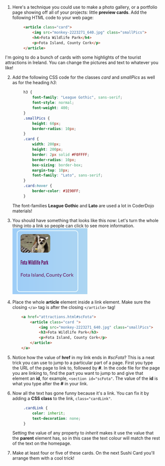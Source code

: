 1. Here's a technique you could use to make a photo gallery, or a portfolio page showing off all of your projects: little **preview cards**. Add the following HTML code to your web page:
   ```html
        <article class="card">
            <img src="monkey-2223271_640.jpg" class="smallPics">
            <h4>Fota Wildlife Park</h4>
            <p>Fota Island, County Cork</p>
		</article>
   ```
  I'm going to do a bunch of cards with some highlights of the tourist attractions in Ireland. You can change the pictures and text to whatever you like!
    
2. Add the following CSS code for the classes _card_ and _smallPics_ as well as for the heading _h3_:
   ```css
        h3 {
            font-family: "League Gothic", sans-serif;
            font-style: normal;
            font-weight: 400;
        }
        .smallPics {
            height: 60px;
            border-radius: 10px;
        }
        .card {
            width: 200px;
            height: 200px;
            border: 2px solid #F0FFFF;
            border-radius: 10px;
            box-sizing: border-box;
            margin-top: 10px;
            font-family: "Lato", sans-serif;
        }
        .card:hover {
            border-color: #1E90FF;
        }
   ```
   The font-families **League Gothic** and **Lato** are used a lot in CoderDojo materials!

3. You should have something that looks like this now: Let's turn the whole thing into a link so people can click to see more information. ![](assets/previewCard.png)

4. Place the whole **article** element inside a link element. Make sure the closing `</a>` tag is after the closing `</article>` tag! 
    ```html
        <a href="attractions.html#scFota">  
            <article class="card ">
                <img src="monkey-2223271_640.jpg" class="smallPics">
                <h3>Fota Wildlife Park</h3>
                <p>Fota Island, County Cork</p>
            </article>
        </a>
    ```
    
5. Notice how the value of **href** in my link ends in _#scFota_? This is a neat trick you can use to jump to a particular part of a page. First you type the URL of the page to link to, followed by **#**. In the code file for the page you are linking to, find the part you want to jump to and give that element an **id**, for example, `<section id="scFota"`. The value of the **id** is what you type after the **#** in your link.

6. Now all the text has gone funny because it's a link. You can fix it by adding a **CSS class** to the link, `class="cardLink"`.
   ```css
        .cardLink {
            color: inherit;
            text-decoration: none;
        }
   ```
   Setting the value of any property to _inherit_ makes it use the value that the **parent** element has, so in this case the text colour will match the rest of the text on the homepage.

7. Make at least four or five of these cards. On the next Sushi Card you'll arrange them with a cool trick!